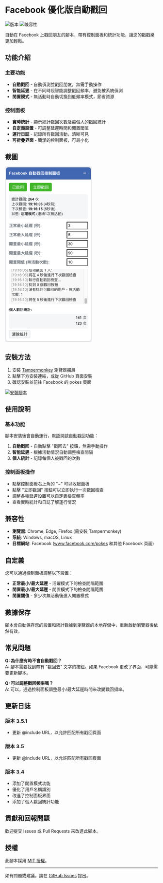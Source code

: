 # Facebook 優化版自動戳回

![版本](https://img.shields.io/badge/版本-3.5.1-blue)
![兼容性](https://img.shields.io/badge/兼容性-Tampermonkey-green)

自動在 Facebook 上戳回朋友的腳本，帶有控制面板和統計功能，讓您的戳戳樂更加輕鬆。

## 功能介紹

### 主要功能
- **自動戳回** - 自動偵測並戳回朋友，無需手動操作
- **智能延遲** - 在不同時段智能調整戳回頻率，避免被系統偵測
- **閒置模式** - 無活動時自動切換到低頻率模式，節省資源

### 控制面板
- **實時統計** - 顯示總計戳回次數及每個人的戳回統計
- **自定義設置** - 可調整延遲時間和閒置閾值
- **運行日誌** - 記錄所有戳回活動，清晰可見
- **可折疊界面** - 簡潔的控制面板，可最小化

## 截圖

![Screenshot](/img/facebook-autopoke.png)

## 安裝方法

1. 安裝 [Tampermonkey](https://www.tampermonkey.net/) 瀏覽器擴展
2. 點擊下方安裝連結，或從 GitHub 頁面安裝
3. 確認安裝並前往 Facebook 的 pokes 頁面

[![安裝腳本](https://img.shields.io/badge/安裝腳本-Facebook_優化版自動戳回-blue)](https://raw.githubusercontent.com/poterpan/tampermonkey-scripts/main/facebook-autopoke/facebook-autopoke.user.js)

## 使用說明

### 基本功能
腳本安裝後會自動運行，默認開啟自動戳回功能：

1. **自動戳回** - 自動點擊 "戳回去" 按鈕，無需手動操作
2. **智能延遲** - 根據活動情況自動調整檢查間隔
3. **個人統計** - 記錄每個人被戳回的次數

### 控制面板操作
- 點擊控制面板右上角的 "−" 可以收起面板
- 點擊 "立即戳回" 按鈕可以立即執行一次戳回檢查
- 調整各種延遲設置可以自定義檢查頻率
- 查看實時統計和日誌了解運行情況

## 兼容性

- **瀏覽器**: Chrome, Edge, Firefox (需安裝 Tampermonkey)
- **系統**: Windows, macOS, Linux
- **目標網站**: Facebook (www.facebook.com/pokes 和其他 Facebook 頁面)

## 自定義

您可以通過控制面板調整以下設置：

- **正常最小/最大延遲** - 活躍模式下的檢查間隔範圍
- **閒置最小/最大延遲** - 閒置模式下的檢查間隔範圍
- **閒置閾值** - 多少次無活動後進入閒置模式

## 數據保存

腳本會自動保存您的設置和統計數據到瀏覽器的本地存儲中，重新啟動瀏覽器後依然有效。

## 常見問題

**Q: 為什麼有時不會自動戳回？**  
A: 腳本需要找到帶有 "戳回去" 文字的按鈕。如果 Facebook 更改了界面，可能需要更新腳本。

**Q: 可以調整戳回頻率嗎？**  
A: 可以，通過控制面板調整最小/最大延遲時間來改變戳回頻率。

## 更新日誌

### 版本 3.5.1
- 更新 @include URL，以允許匹配所有戳回頁面

### 版本 3.5
- 更新 @include URL，以允許匹配所有戳回頁面

### 版本 3.4
- 添加了閒置模式功能
- 優化了用戶名稱識別
- 改進了控制面板界面
- 添加了個人戳回統計功能

## 貢獻和回報問題

歡迎提交 Issues 或 Pull Requests 來改進此腳本。

## 授權

此腳本採用 [MIT 授權](LICENSE)。

---

如有問題或建議，請在 [GitHub Issues](https://github.com/poterpan/tampermonkey-scripts/issues) 提出。